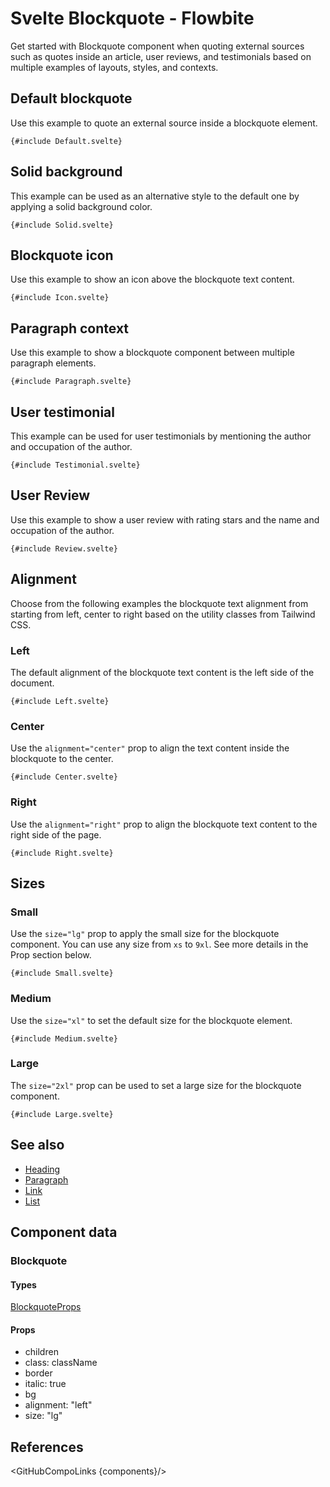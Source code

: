 # Svelte Blockquote - Flowbite


Get started with Blockquote component when quoting external sources such as quotes inside an article, user reviews, and testimonials based on multiple examples of layouts, styles, and contexts.

## Default blockquote

Use this example to quote an external source inside a blockquote element.

```svelte
{#include Default.svelte}
```

## Solid background

This example can be used as an alternative style to the default one by applying a solid background color.

```svelte
{#include Solid.svelte}
```

## Blockquote icon

Use this example to show an icon above the blockquote text content.

```svelte
{#include Icon.svelte}
```

## Paragraph context

Use this example to show a blockquote component between multiple paragraph elements.

```svelte
{#include Paragraph.svelte}
```

## User testimonial

This example can be used for user testimonials by mentioning the author and occupation of the author.

```svelte
{#include Testimonial.svelte}
```

## User Review

Use this example to show a user review with rating stars and the name and occupation of the author.

```svelte
{#include Review.svelte}
```

## Alignment

Choose from the following examples the blockquote text alignment from starting from left, center to right based on the utility classes from Tailwind CSS.

### Left

The default alignment of the blockquote text content is the left side of the document.

```svelte
{#include Left.svelte}
```

### Center

Use the `alignment="center"` prop to align the text content inside the blockquote to the center.

```svelte
{#include Center.svelte}
```

### Right

Use the `alignment="right"` prop to align the blockquote text content to the right side of the page.

```svelte
{#include Right.svelte}
```

## Sizes

### Small

Use the `size="lg"` prop to apply the small size for the blockquote component. You can use any size from `xs` to `9xl`. See more details in the Prop section below.

```svelte
{#include Small.svelte}
```

### Medium

Use the `size="xl"` to set the default size for the blockquote element.

```svelte
{#include Medium.svelte}
```

### Large

The `size="2xl"` prop can be used to set a large size for the blockquote component.

```svelte
{#include Large.svelte}
```

## See also

- [Heading](https://flowbite-svelte.com/llm/typography/heading.md)
- [Paragraph](https://flowbite-svelte.com/llm/typography/paragraph.md)
- [Link](https://flowbite-svelte.com/llm/typography/link.md)
- [List](https://flowbite-svelte.com/llm/typography/list.md)

## Component data

### Blockquote

#### Types

[BlockquoteProps](https://github.com/themesberg/flowbite-svelte/blob/main/src/lib/types.ts#L1876)

#### Props

- children
- class: className
- border
- italic: true
- bg
- alignment: "left"
- size: "lg"


## References

<GitHubCompoLinks {components}/>
